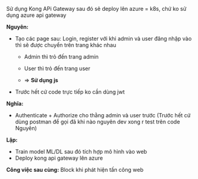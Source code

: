 Sử dụng Kong APi Gateway sau đó sẽ deploy lên azure = k8s, chứ ko sử dụng azure api gateway

**Nguyên:**

+ Tạo các page sau: Login, register với khi admin và user đăng nhập vào thì sẽ được chuyển trên trang khác nhau
  + Admin thì trỏ đến trang admin
  + User thì trỏ đến trang user
 
  + => **Sử dụng js**
+ Trước hết cứ code trực tiếp ko cần dùng jwt

**Nghĩa:**

+ Authenticate + Authorize cho thằng admin và user trước (Trước hết cứ dùng postman để gọi đã khi nào nguyên dev xong r test trên code Nguyên)

**Lập:**

+ Train model ML/DL sau đó tích hợp mô hình vào web
+ Deploy kong api gateway lên azure

**Công việc sau cùng:**
Block khi phát hiện tấn công web
